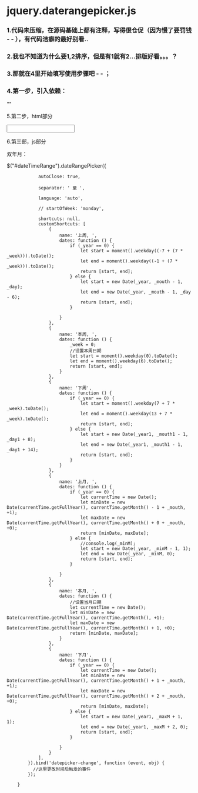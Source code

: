 # jquery.daterangepicker.js
### 1.代码未压缩，在源码基础上都有注释，写得很仓促（因为慢了要罚钱 - - ），有代码洁癖的最好别看..
### 2.我也不知道为什么要1,2排序，但是有1就有2...排版好看。。。？
### 3.那就在4里开始填写使用步骤吧 - - ；
### 4.第一步，引入依赖：

   <script src="jquery.daterangepicker.js"></script>  
   "<link rel="stylesheet" href="daterangepicker.css">" 

   5.第二步，html部分  
   
   <input id="dateTimeRange" value="" type="text" style="text-align:center;"> 
   

6.第三部，js部分

双年月：

$("#dateTimeRange").dateRangePicker({ 

                autoClose: true, 
                
                separator: ' 至 ', 
                
                language: 'auto', 
                
                // startOfWeek: 'monday', 
                
                shortcuts: null,
                customShortcuts: [
                    {
                        name: '上周, ',
                        dates: function () {
                            if (_year == 0) {
                                let start = moment().weekday((-7 + (7 * _week))).toDate();
                                let end = moment().weekday((-1 + (7 * _week))).toDate();
                                return [start, end];
                            } else {
                                let start = new Date(_year, _mouth - 1, _day);
                                let end = new Date(_year, _mouth - 1, _day - 6);
                                return [start, end];
                            }

                        }
                    },
                    {
                        name: '本周, ',
                        dates: function () {
                            _week = 0;
                            //设置本周日期
                            let start = moment().weekday(0).toDate();
                            let end = moment().weekday(6).toDate();
                            return [start, end];
                        }
                    },
                    {
                        name: '下周',
                        dates: function () {
                            if (_year == 0) {
                                let start = moment().weekday(7 + 7 * _week).toDate();
                                let end = moment().weekday(13 + 7 * _week).toDate();
                                return [start, end];
                            } else {
                                let start = new Date(_year1, _mouth1 - 1, _day1 + 8);
                                let end = new Date(_year1, _mouth1 - 1, _day1 + 14);
                                return [start, end];
                            }
                        }
                    },
                    {
                        name: '上月, ',
                        dates: function () {
                            if (_year == 0) {
                                let currentTime = new Date();
                                let minDate = new Date(currentTime.getFullYear(), currentTime.getMonth() - 1 + _mouth, +1);
                                let maxDate = new Date(currentTime.getFullYear(), currentTime.getMonth() + 0 + _mouth, +0);
                                return [minDate, maxDate];
                            } else {
                                //console.log(_minM);
                                let start = new Date(_year, _minM - 1, 1);
                                let end = new Date(_year, _minM, 0);
                                return [start, end];
                            }

                        }
                    },
                    {
                        name: '本月, ',
                        dates: function () {
                            //设置当月日期
                            let currentTime = new Date();
                            let minDate = new Date(currentTime.getFullYear(), currentTime.getMonth(), +1);
                            let maxDate = new Date(currentTime.getFullYear(), currentTime.getMonth() + 1, +0);
                            return [minDate, maxDate];
                        }
                    },
                    {
                        name: '下月',
                        dates: function () {
                            if (_year == 0) {
                                let currentTime = new Date();
                                let minDate = new Date(currentTime.getFullYear(), currentTime.getMonth() + 1 + _mouth, +1);
                                let maxDate = new Date(currentTime.getFullYear(), currentTime.getMonth() + 2 + _mouth, +0);
                                return [minDate, maxDate];
                            } else {
                                let start = new Date(_year1, _maxM + 1, 1);
                                let end = new Date(_year1, _maxM + 2, 0);
                                return [start, end];
                            }

                        }
                    }
                ],
            }).bind('datepicker-change', function (event, obj) {
              //这里更改时间后触发的事件
            });

        }
